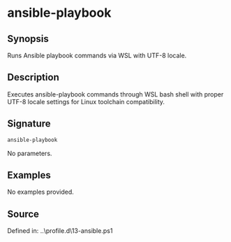 # ansible-playbook

## Synopsis

Runs Ansible playbook commands via WSL with UTF-8 locale.

## Description

Executes ansible-playbook commands through WSL bash shell with proper UTF-8 locale settings for Linux toolchain compatibility.

## Signature

```powershell
ansible-playbook
```

No parameters.

## Examples

No examples provided.

## Source

Defined in: ..\profile.d\13-ansible.ps1
